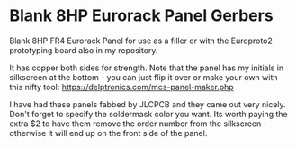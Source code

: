 # Blank 8HP Eurorack Panel Gerbers
Blank 8HP FR4 Eurorack Panel for use as a filler or with the Europroto2 prototyping board also in my repository.
 
It has copper both sides for strength. Note that the panel has my initials in silkscreen at the bottom - you can just flip it over or make your own with this nifty tool: https://delptronics.com/mcs-panel-maker.php


I have had these panels fabbed by JLCPCB and they came out very nicely. Don't forget to specify the soldermask color you want. Its worth paying the extra $2 to have them remove the order number from the silkscreen - otherwise it will end up on the front side of the panel.